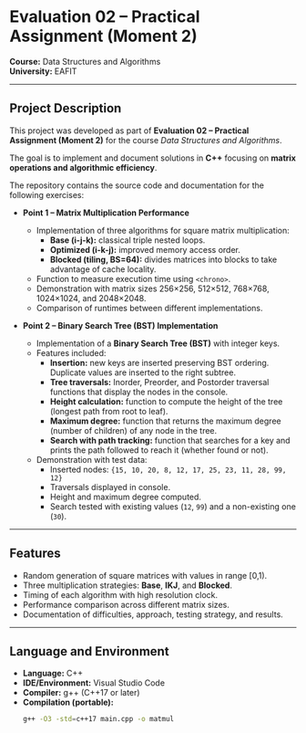 # Evaluation 02 – Practical Assignment (Moment 2)

**Course:** Data Structures and Algorithms  
**University:** EAFIT  

---

## Project Description
This project was developed as part of **Evaluation 02 – Practical Assignment (Moment 2)** for the course *Data Structures and Algorithms*.  

The goal is to implement and document solutions in **C++** focusing on **matrix operations and algorithmic efficiency**.  

The repository contains the source code and documentation for the following exercises:  

- **Point 1 – Matrix Multiplication Performance**  
  - Implementation of three algorithms for square matrix multiplication:  
    - **Base (i-j-k):** classical triple nested loops.  
    - **Optimized (i-k-j):** improved memory access order.  
    - **Blocked (tiling, BS=64):** divides matrices into blocks to take advantage of cache locality.  
  - Function to measure execution time using `<chrono>`.  
  - Demonstration with matrix sizes 256×256, 512×512, 768×768, 1024×1024, and 2048×2048.  
  - Comparison of runtimes between different implementations.  

- **Point 2 – Binary Search Tree (BST) Implementation**  
  - Implementation of a **Binary Search Tree (BST)** with integer keys.  
  - Features included:  
    - **Insertion:** new keys are inserted preserving BST ordering. Duplicate values are inserted to the right subtree.  
    - **Tree traversals:** Inorder, Preorder, and Postorder traversal functions that display the nodes in the console.  
    - **Height calculation:** function to compute the height of the tree (longest path from root to leaf).  
    - **Maximum degree:** function that returns the maximum degree (number of children) of any node in the tree.  
    - **Search with path tracking:** function that searches for a key and prints the path followed to reach it (whether found or not).  
  - Demonstration with test data:  
    - Inserted nodes: `{15, 10, 20, 8, 12, 17, 25, 23, 11, 28, 99, 12}`  
    - Traversals displayed in console.  
    - Height and maximum degree computed.  
    - Search tested with existing values (`12`, `99`) and a non-existing one (`30`).  
 

---

## Features
- Random generation of square matrices with values in range [0,1).  
- Three multiplication strategies: **Base**, **IKJ**, and **Blocked**.  
- Timing of each algorithm with high resolution clock.  
- Performance comparison across different matrix sizes.  
- Documentation of difficulties, approach, testing strategy, and results.  

---

## Language and Environment
- **Language:** C++  
- **IDE/Environment:** Visual Studio Code  
- **Compiler:** g++ (C++17 or later)  
- **Compilation (portable):**  
  ```bash
  g++ -O3 -std=c++17 main.cpp -o matmul
